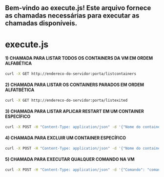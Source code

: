 ## Bem-vindo ao execute.js! Este arquivo fornece as chamadas necessárias para executar as chamadas disponíveis.

# execute.js

#### 1) CHAMADA PARA LISTAR TODOS OS CONTAINERS DA VM EM ORDEM ALFABÉTICA
   
```bash
curl -X GET http://endereco-do-servidor:porta/listcontainers
```

#### 2) CHAMADA PARA LISTAR OS CONTAINERS PARADOS EM ORDEM ALFATBÉTICA

```bash
curl -X GET http://endereco-do-servidor:porta/listexited
```

#### 3) CHAMADA PARA LISTAR APLICAR RESTART EM UM CONTAINER ESPECÍFICO

```bash
curl -X POST -H "Content-Type: application/json" -d '{"Nome do container": "nomedocontainer"}' http://endereco-do-servidor:porta/restartcontainer
```

#### 4) CHAMADA PARA EXCLUIR UM CONTAINER ESPECÍFICO

```bash
curl -X POST -H "Content-Type: application/json" -d '{"Nome do container": "nomedocontainer"}' http://endereco-do-servidor:porta/deletecontainer
```

#### 5) CHAMADA PARA EXECUTAR QUALQUER COMANDO NA VM

```bash
curl -X POST -H "Content-Type: application/json" -d '{"Comando": "comando-a-ser-executado"}' http://endereco-do-servidor:porta/executar
```
